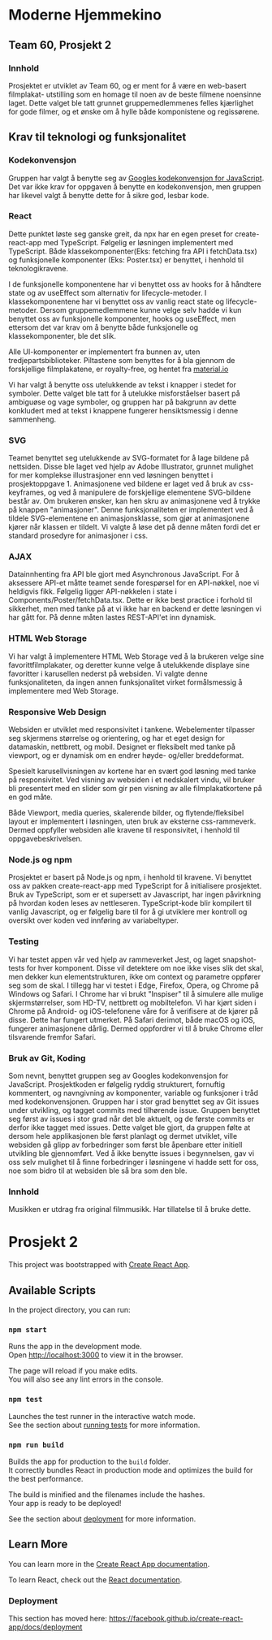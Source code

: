 # Moderne Hjemmekino

## Team 60, Prosjekt 2

### Innhold

Prosjektet er utviklet av Team 60, og er ment for å være en web-basert filmplakat-
utstilling som en homage til noen av de beste filmene noensinne laget. Dette valget ble
tatt grunnet gruppemedlemmenes felles kjærlighet for gode filmer,
og et ønske om å hylle både komponistene og regissørene.

## Krav til teknologi og funksjonalitet

### Kodekonvensjon

Gruppen har valgt å benytte seg av [Googles kodekonvensjon for JavaScript](https://google.github.io/styleguide/jsguide.html).
Det var ikke krav for oppgaven å benytte en kodekonvensjon, men gruppen har likevel valgt å benytte dette for å sikre
god, lesbar kode.

### React

Dette punktet løste seg ganske greit, da npx har en egen preset for create-react-app med TypeScript.
Følgelig er løsningen implementert med TypeScript. Både klassekomponenter(Eks: fetching fra API i fetchData.tsx)
og funksjonelle komponenter (Eks: Poster.tsx) er benyttet, i henhold til teknologikravene.

I de funksjonelle komponentene har vi benyttet oss av hooks for å håndtere state og av useEffect som alternativ for lifecycle-metoder.
I klassekomponentene har vi benyttet oss av vanlig react state og lifecycle-metoder. Dersom gruppemedlemmene kunne velge selv hadde
vi kun benyttet oss av funksjonelle komponenter, hooks og useEffect, men ettersom det var krav om å benytte både
funksjonelle og klassekomponenter, ble det slik.

Alle UI-komponenter er implementert fra bunnen av, uten tredjepartsbiblioteker.
Piltastene som benyttes for å bla gjennom de forskjellige filmplakatene, er royalty-free,
og hentet fra [material.io](https://material.io/resources/icons/?style=baseline)

Vi har valgt å benytte oss utelukkende av tekst i knapper i stedet for symboler.
Dette valget ble tatt for å utelukke misforståelser basert på ambiguøse og vage symboler,
og gruppen har på bakgrunn av dette konkludert med at tekst i knappene fungerer hensiktsmessig i denne sammenheng.

### SVG

Teamet benyttet seg utelukkende av SVG-formatet for å lage bildene på nettsiden.
Disse ble laget ved hjelp av Adobe Illustrator, grunnet mulighet for mer komplekse illustrasjoner enn
ved løsningen benyttet i prosjektoppgave 1.
Animasjonene ved bildene er laget ved å bruk av css-keyframes, og ved å manipulere de forskjellige elementene SVG-bildene består av.
Om brukeren ønsker, kan hen skru av animasjonene ved å trykke på knappen "animasjoner".
Denne funksjonaliteten er implementert ved å tildele SVG-elementene en animasjonsklasse, som gjør at animasjonene
kjører når klassen er tildelt.
Vi valgte å løse det på denne måten fordi det er standard prosedyre for animasjoner i css.

### AJAX

Datainnhenting fra API ble gjort med Asynchronous JavaScript.
For å aksessere API-et måtte teamet sende forespørsel for en API-nøkkel, noe vi heldigvis fikk.
Følgelig ligger API-nøkkelen i state i Components/Poster/fetchData.tsx.
Dette er ikke best practice i forhold til sikkerhet, men med tanke på at vi ikke har en backend er dette løsningen vi har gått for.
På denne måten lastes REST-API'et inn dynamisk.

### HTML Web Storage

Vi har valgt å implementere HTML Web Storage ved å la brukeren velge sine favorittfilmplakater, og deretter kunne velge å utelukkende
displaye sine favoritter i karusellen nederst på websiden.
Vi valgte denne funksjonaliteten, da ingen annen funksjonalitet virket formålsmessig å implementere med Web Storage.

### Responsive Web Design

Websiden er utviklet med responsivitet i tankene.
Webelementer tilpasser seg skjermens størrelse og orientering, og har et eget design for datamaskin, nettbrett, og mobil.
Designet er fleksibelt med tanke på viewport, og er dynamisk om en endrer høyde- og/eller breddeformat.

Spesielt karusellvisningen av kortene har en svært god løsning med tanke på responsivitet. Ved visning av websiden i et nedskalert vindu,
vil bruker bli presentert med en slider som gir pen visning av alle filmplakatkortene på en god måte.

Både Viewport, media queries, skalerende bilder, og flytende/fleksibel layout er implementert i løsningen, uten bruk av eksterne css-rammeverk.
Dermed oppfyller websiden alle kravene til responsivitet, i henhold til oppgavebeskrivelsen.

### Node.js og npm

Prosjektet er basert på Node.js og npm, i henhold til kravene. Vi benyttet oss av pakken create-react-app med TypeScript for å
initialisere prosjektet. Bruk av TypeScript, som er et supersett av Javascript, har ingen påvirkning på hvordan koden
leses av nettleseren. TypeScript-kode blir kompilert til vanlig Javascript, og er følgelig bare til for å gi utviklere
mer kontroll og oversikt over koden ved innføring av variabeltyper.

### Testing

Vi har testet appen vår ved hjelp av rammeverket Jest, og laget snapshot-tests for hver komponent. Disse vil detektere om noe ikke vises slik det skal, men dekker kun elementstrukturen,
ikke om context og parametre oppfører seg som de skal. I tillegg har vi testet i Edge, Firefox, Opera, og Chrome på Windows og Safari. I Chrome har vi brukt "Inspiser" til å simulere alle mulige skjermstørrelser, som HD-TV, nettbrett og mobiltelefon.
Vi har kjørt siden i Chrome på Android- og iOS-telefonene våre for å verifisere at de kjører på disse. Dette har fungert utmerket.
På Safari derimot, både macOS og iOS, fungerer animasjonene dårlig. Dermed oppfordrer vi til å bruke Chrome eller tilsvarende fremfor Safari.

### Bruk av Git, Koding

Som nevnt, benyttet gruppen seg av Googles kodekonvensjon for JavaScript. Prosjektkoden er følgelig ryddig strukturert, fornuftig kommentert,
og navngivning av komponenter, variable og funksjoner i tråd med kodekonvensjonen.
Gruppen har i stor grad benyttet seg av Git issues under utvikling, og tagget commits med tilhørende issue. Gruppen benyttet seg først av issues i stor grad
når det ble aktuelt, og de første commits er derfor ikke tagget med issues.
Dette valget ble gjort, da gruppen følte at dersom hele applikasjonen ble først planlagt og dermet utviklet, ville websiden gå glipp av forbedringer
som først ble åpenbare etter initiell utvikling ble gjennomført. Ved å ikke benytte issues i begynnelsen, gav vi oss selv mulighet til å finne forbedringer
i løsningene vi hadde sett for oss, noe som bidro til at websiden ble så bra som den ble.

### Innhold

Musikken er utdrag fra original filmmusikk. Har tillatelse til å bruke dette.

# Prosjekt 2

This project was bootstrapped with [Create React App](https://github.com/facebook/create-react-app).

## Available Scripts

In the project directory, you can run:

### `npm start`

Runs the app in the development mode.<br />
Open [http://localhost:3000](http://localhost:3000) to view it in the browser.

The page will reload if you make edits.<br />
You will also see any lint errors in the console.

### `npm test`

Launches the test runner in the interactive watch mode.<br />
See the section about [running tests](https://facebook.github.io/create-react-app/docs/running-tests) for more information.

### `npm run build`

Builds the app for production to the `build` folder.<br />
It correctly bundles React in production mode and optimizes the build for the best performance.

The build is minified and the filenames include the hashes.<br />
Your app is ready to be deployed!

See the section about [deployment](https://facebook.github.io/create-react-app/docs/deployment) for more information.

## Learn More

You can learn more in the [Create React App documentation](https://facebook.github.io/create-react-app/docs/getting-started).

To learn React, check out the [React documentation](https://reactjs.org/).

### Deployment

This section has moved here: https://facebook.github.io/create-react-app/docs/deployment
